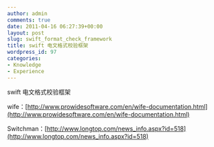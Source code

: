 ```yaml
---
author: admin
comments: true
date: 2011-04-16 06:27:39+00:00
layout: post
slug: swift_format_check_framework
title: swift 电文格式校验框架
wordpress_id: 97
categories:
- Knowledge
- Experience
---
```


swift 电文格式校验框架

wife：[http://www.prowidesoftware.com/en/wife-documentation.html](http://www.prowidesoftware.com/en/wife-documentation.html)

Switchman：[http://www.longtop.com/news_info.aspx?id=518](http://www.longtop.com/news_info.aspx?id=518)
